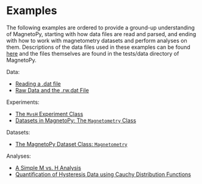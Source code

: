 # Examples

The following examples are ordered to provide a ground-up understanding of MagnetoPy, starting with how data files are read and parsed, and ending with how to work with magnetometry datasets and perform analyses on them. Descriptions of the data files used in these examples can be found [here](file_descriptions) and the files themselves are found in the tests/data directory of MagnetoPy.

Data:

- [Reading a .dat file](reading_dat_file)
- [Raw Data and the .rw.dat File](rwdat_file)

Experiments:

- [The `MvsH` Experiment Class](mvsh)
- [Datasets in MagnetoPy: The `Magnetometry` Class](zfcfc)

Datasets:

- [The MagnetoPy Dataset Class: `Magnetometry`](magnetometry)

Analyses:

- [A Simple M vs. H Analysis](mvsh_analysis)
- [Quantification of Hysteresis Data using Cauchy Distribution Functions](cauchy)
